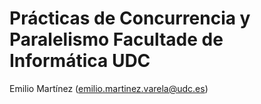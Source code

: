 # Prácticas de Concurrencia y Paralelismo Facultade de Informática UDC

Emilio Martínez (emilio.martinez.varela@udc.es)
